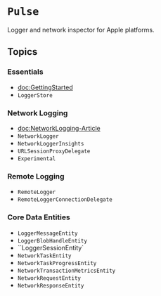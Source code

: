 # ``Pulse``

Logger and network inspector for Apple platforms.

## Topics

### Essentials

- <doc:GettingStarted>
- ``LoggerStore``

### Network Logging

- <doc:NetworkLogging-Article>
- ``NetworkLogger``
- ``NetworkLoggerInsights``
- ``URLSessionProxyDelegate``
- ``Experimental``

### Remote Logging

- ``RemoteLogger``
- ``RemoteLoggerConnectionDelegate``

### Core Data Entities

- ``LoggerMessageEntity``
- ``LoggerBlobHandleEntity``
- ``LoggerSessionEntity`
- ``NetworkTaskEntity``
- ``NetworkTaskProgressEntity``
- ``NetworkTransactionMetricsEntity``
- ``NetworkRequestEntity``
- ``NetworkResponseEntity``

